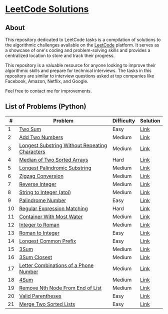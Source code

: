 # [LeetCode Solutions](https://github.com/DmitryRyumin/LeetCode)

## About

This repository dedicated to LeetCode tasks is a compilation of solutions to the algorithmic challenges available on the [LeetCode](https://leetcode.com/) platform. It serves as a showcase of one's coding and problem-solving skills and provides a centralized location to store and track their progress.

This repository is a valuable resource for anyone looking to improve their algorithmic skills and prepare for technical interviews. The tasks in this repository are similar to interview questions asked at top companies like Facebook, Amazon, Netflix, and Google.

Feel free to contact me for improvements.

## List of Problems (Python)

| #   | Problem                                                                                                                         | Difficulty | Solution                                                                                                                                |
|-----|---------------------------------------------------------------------------------------------------------------------------------|------------|-----------------------------------------------------------------------------------------------------------------------------------------|
| 1   | [Two Sum](https://leetcode.com/problems/two-sum/)                                                                               | Easy       | [Link](https://github.com/DmitryRyumin/LeetCode/tree/main/solutions/python/easy/1__Two_Sum.py)                                          |
| 2   | [Add Two Numbers](https://leetcode.com/problems/add-two-numbers/)                                                               | Medium     | [Link](https://github.com/DmitryRyumin/LeetCode/tree/main/solutions/python/medium/2__Add_Two_Numbers.py)                                |
| 3   | [Longest Substring Without Repeating Characters](https://leetcode.com/problems/longest-substring-without-repeating-characters/) | Medium     | [Link](https://github.com/DmitryRyumin/LeetCode/tree/main/solutions/python/medium/3__Longest_Substring_Without_Repeating_Characters.py) |
| 4   | [Median of Two Sorted Arrays](https://leetcode.com/problems/median-of-two-sorted-arrays/)                                       | Hard       | [Link](https://github.com/DmitryRyumin/LeetCode/tree/main/solutions/python/hard/4__Median_of_Two_Sorted_Arrays.py)                      |
| 5   | [Longest Palindromic Substring](https://leetcode.com/problems/longest-palindromic-substring/)                                   | Medium     | [Link](https://github.com/DmitryRyumin/LeetCode/tree/main/solutions/python/medium/5__Longest_Palindromic_Substring.py)                  |
| 6   | [Zigzag Conversion](https://leetcode.com/problems/zigzag-conversion/)                                                           | Medium     | [Link](https://github.com/DmitryRyumin/LeetCode/tree/main/solutions/python/medium/6__Zigzag_Conversion.py)                              |
| 7   | [Reverse Integer](https://leetcode.com/problems/reverse-integer/)                                                               | Medium     | [Link](https://github.com/DmitryRyumin/LeetCode/tree/main/solutions/python/medium/7__Reverse_Integer.py)                                |
| 8   | [String to Integer (atoi)](https://leetcode.com/problems/string-to-integer-atoi/)                                               | Medium     | [Link](https://github.com/DmitryRyumin/LeetCode/tree/main/solutions/python/medium/8__String_to_Integer_(atoi).py)                       |
| 9   | [Palindrome Number](https://leetcode.com/problems/palindrome-number/)                                                           | Easy       | [Link](https://github.com/DmitryRyumin/LeetCode/tree/main/solutions/python/easy/9__Palindrome_Number.py)                                |
| 10  | [Regular Expression Matching](https://leetcode.com/problems/regular-expression-matching/)                                       | Hard       | [Link](https://github.com/DmitryRyumin/LeetCode/tree/main/solutions/python/hard/10__Regular_Expression_Matching.py)                     |
| 11  | [Container With Most Water](https://leetcode.com/problems/container-with-most-water/)                                           | Medium     | [Link](https://github.com/DmitryRyumin/LeetCode/tree/main/solutions/python/medium/11__Container_With_Most_Water.py)                     |
| 12  | [Integer to Roman](https://leetcode.com/problems/integer-to-roman/)                                                             | Medium     | [Link](https://github.com/DmitryRyumin/LeetCode/tree/main/solutions/python/medium/12__Integer_to_Roman.py)                              |
| 13  | [Roman to Integer](https://leetcode.com/problems/roman-to-integer/)                                                             | Easy       | [Link](https://github.com/DmitryRyumin/LeetCode/tree/main/solutions/python/easy/13__Roman_to_Integer.py)                                |
| 14  | [Longest Common Prefix](https://leetcode.com/problems/longest-common-prefix/)                                                   | Easy       | [Link](https://github.com/DmitryRyumin/LeetCode/tree/main/solutions/python/easy/14__Longest_Common_Prefix.py)                           |
| 15  | [3Sum](https://leetcode.com/problems/3sum/)                                                                                     | Medium     | [Link](https://github.com/DmitryRyumin/LeetCode/tree/main/solutions/python/medium/15__3Sum.py)                                          |
| 16  | [3Sum Closest](https://leetcode.com/problems/3sum-closest/)                                                                     | Medium     | [Link](https://github.com/DmitryRyumin/LeetCode/tree/main/solutions/python/medium/16__3Sum_Closest.py)                                  |
| 17  | [Letter Combinations of a Phone Number](https://leetcode.com/problems/letter-combinations-of-a-phone-number/)                   | Medium     | [Link](https://github.com/DmitryRyumin/LeetCode/tree/main/solutions/python/medium/17__Letter_Combinations_of_a_Phone_Number.py)         |
| 18  | [4Sum](https://leetcode.com/problems/4sum/)                                                                                     | Medium     | [Link](https://github.com/DmitryRyumin/LeetCode/tree/main/solutions/python/medium/18__4Sum.py)                                          |
| 19  | [Remove Nth Node From End of List](https://leetcode.com/problems/remove-nth-node-from-end-of-list/)                             | Medium     | [Link](https://github.com/DmitryRyumin/LeetCode/tree/main/solutions/python/medium/19__Remove_Nth_Node_From_End_of_List.py)              |
| 20  | [Valid Parentheses](https://leetcode.com/problems/valid-parentheses/)                                                           | Easy       | [Link](https://github.com/DmitryRyumin/LeetCode/tree/main/solutions/python/easy/20__Valid_Parentheses.py)                               |
| 21  | [Merge Two Sorted Lists](https://leetcode.com/problems/merge-two-sorted-lists/)                                                 | Easy       | [Link](https://github.com/DmitryRyumin/LeetCode/tree/main/solutions/python/easy/21__Merge_Two_Sorted_Lists.py)                          |
